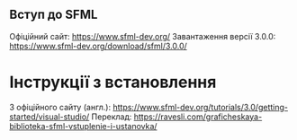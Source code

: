 ## Вступ до SFML

Офіційний сайт: https://www.sfml-dev.org/
Завантаження версії 3.0.0: https://www.sfml-dev.org/download/sfml/3.0.0/

# Інструкції з встановлення
З офіційного сайту (англ.): https://www.sfml-dev.org/tutorials/3.0/getting-started/visual-studio/
Переклад: https://ravesli.com/graficheskaya-biblioteka-sfml-vstuplenie-i-ustanovka/
